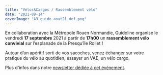 ```yaml
---
title: "Vélos&Cargos / Rassemblement vélo"
date: "2021-09-14"
coverImage: "A3_guido_aout21_def.png"
---
```


En collaboration avec la Métropole Rouen Normandie, Guidoline organise le vendredi **17 septembre** 2021 à partir de **17h00** un **rassemblement vélo convivial** sur l’esplanade de la Presqu’île Rollet !

Autour d’un apéritif sorti de vos sacoches, venez échanger sur votre pratique du vélo au quotidien, essayer un VAE, un vélo cargo.

Plus d'infos dans notre [newsletter dédiée à cet évènement](http://kork.mjt.lu/nl2/kork/mq3xw.html?hl=fr).
